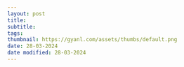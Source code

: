 ```yaml
---
layout: post
title:
subtitle:
tags: 
thumbnail: https://gyanl.com/assets/thumbs/default.png
date: 28-03-2024
date modified: 28-03-2024
---
```

